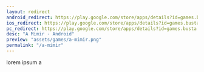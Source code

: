 ```yaml
---
layout: redirect
android_redirect: https://play.google.com/store/apps/details?id=games.busta.mimir
ios_redirect: https://play.google.com/store/apps/details?id=games.busta.mimir
pc_redirect: https://play.google.com/store/apps/details?id=games.busta.mimir
desc: "A Mimir - Android"
preview: "assets/games/a-mimir.png"
permalink: "/a-mimir"
---
```


lorem ipsum a